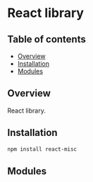 # React library

## Table of contents

- [Overview](#overview)
- [Installation](#installation)
- [Modules](#modules)

## <a id="overview"></a>Overview

React library.

## <a id="installation"></a>Installation

```sh
npm install react-misc
```

## <a id="modules"></a>Modules
